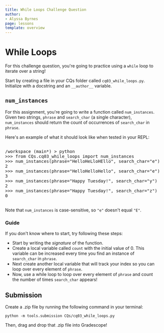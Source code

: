 ```yaml
---
title: While Loops Challenge Question 
author:
- Alyssa Byrnes
page: lessons
template: overview
---
```


# While Loops 

For this challenge question, you're going to practice using a `while` loop to iterate over a string!

Start by creating a file in your CQs folder called `cq03_while_loops.py`. Initialize with a docstring and an `__author__` variable.

## `num_instances`

For this assignment, you're going to write a function called `num_instances`. Given two strings, `phrase` and `search_char` (a single character), `num_instances` should return the count of occurrences of `search_char` in `phrase`.

<!-- "Non-overlapping occurrences" means that once a match of search_str is found within inp_str, the next search for search_str should start after the end of the current match. For example, in the string "HelloHello", the substring "Hello" appears twice, but only the first occurrence is counted once before moving to the next possible starting position.  -->

Here's an example of what it should look like when tested in your REPL:

<pre>
<div class="terminal">
/workspace (main*) > python
>>> from CQs.cq03_while_loops import num_instances
>>> num_instances(phrase="HelloHeLloHEllo", search_char="e")
2
>>> num_instances(phrase="HelloHelloHello", search_char="e")
3
>>> num_instances(phrase="Happy Tuesday!", search_char="y")
2
>>> num_instances(phrase="Happy Tuesday!", search_char="z")
0
</div>
</pre>

Note that `num_instances` is case-sensitive, so `"e"` doesn't equal `"E"`.

### Guide

If you don't know where to start, try following these steps:

- Start by writing the *signature* of the function.
- Create a local variable called `count` with the initial value of 0. This variable can be increased every time you find an instance of `search_char` in `phrase`.
- Next create another local variable that will track your index so you can loop over every element of `phrase`.
- Now, use a while loop to loop over every element of `phrase` and count the number of times `search_char` appears!


## Submission

Create a .zip file by running the following command in your terminal:

```python -m tools.submission CQs/cq03_while_loops.py```

Then, drag and drop that .zip file into Gradescope!